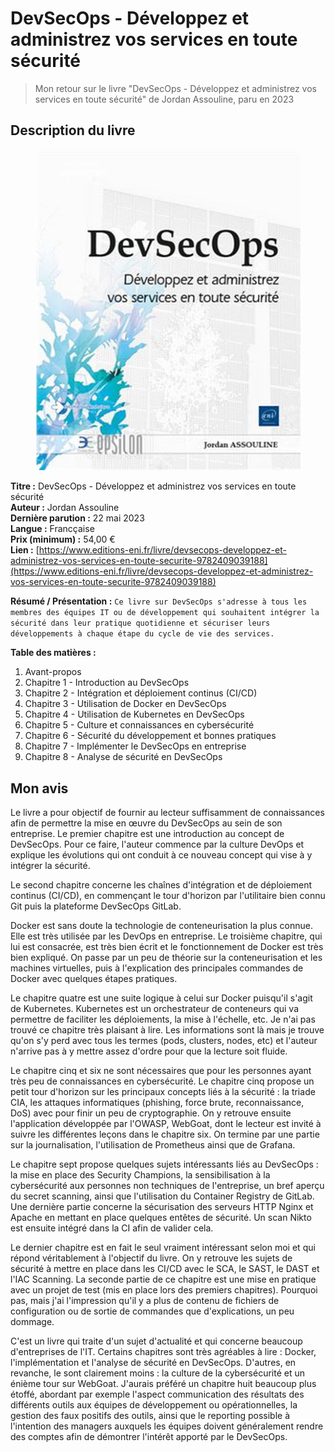# DevSecOps - Développez et administrez vos services en toute sécurité

> Mon retour sur le livre "DevSecOps - Développez et administrez vos services en toute sécurité" de Jordan Assouline, paru en 2023

## Description du livre

<figure><img src="../../.gitbook/assets/image (10).png" alt=""><figcaption></figcaption></figure>

**Titre :** DevSecOps - Développez et administrez vos services en toute sécurité\
**Auteur :** Jordan Assouline\
**Dernière parution :** 22 mai 2023\
**Langue :** Francçaise\
**Prix (minimum) :** 54,00 €\
**Lien :** [https://www.editions-eni.fr/livre/devsecops-developpez-et-administrez-vos-services-en-toute-securite-9782409039188](https://www.editions-eni.fr/livre/devsecops-developpez-et-administrez-vos-services-en-toute-securite-9782409039188)

**Résumé / Présentation :** `Ce livre sur DevSecOps s'adresse à tous les membres des équipes IT ou de développement qui souhaitent intégrer la sécurité dans leur pratique quotidienne et sécuriser leurs développements à chaque étape du cycle de vie des services.`

**Table des matières :**&#x20;

1. Avant-propos
2. Chapitre 1 - Introduction au DevSecOps
3. Chapitre 2 - Intégration et déploiement continus (CI/CD)
4. Chapitre 3 - Utilisation de Docker en DevSecOps
5. Chapitre 4 - Utilisation de Kubernetes en DevSecOps
6. Chapitre 5 - Culture et connaissances en cybersécurité
7. Chapitre 6 - Sécurité du développement et bonnes pratiques
8. Chapitre 7 - Implémenter le DevSecOps en entreprise
9. Chapitre 8 - Analyse de sécurité en DevSecOps

## Mon avis

Le livre a pour objectif de fournir au lecteur suffisamment de connaissances afin de permettre la mise en œuvre du DevSecOps au sein de son entreprise. Le premier chapitre est une introduction au concept de DevSecOps. Pour ce faire, l'auteur commence par la culture DevOps et explique les évolutions qui ont conduit à ce nouveau concept qui vise à y intégrer la sécurité.

Le second chapitre concerne les chaînes d'intégration et de déploiement continus (CI/CD), en commençant le tour d'horizon par l'utilitaire bien connu Git puis la plateforme DevSecOps GitLab.&#x20;

Docker est sans doute la technologie de conteneurisation la plus connue. Elle est très utilisée par les DevOps en entreprise. Le troisième chapitre, qui lui est consacrée, est très bien écrit et le fonctionnement de Docker est très bien expliqué. On passe par un peu de théorie sur la conteneurisation et les machines virtuelles, puis à l'explication des principales commandes de Docker avec quelques étapes pratiques.&#x20;

Le chapitre quatre est une suite logique à celui sur Docker puisqu'il s'agit de Kubernetes. Kubernetes est un orchestrateur de conteneurs qui va permettre de faciliter les déploiements, la mise à l'échelle, etc. Je n'ai pas trouvé ce chapitre très plaisant à lire. Les informations sont là mais je trouve qu'on s'y perd avec tous les termes (pods, clusters, nodes, etc) et l'auteur n'arrive pas à y mettre assez d'ordre pour que la lecture soit fluide.

Le chapitre cinq et six ne sont nécessaires que pour les personnes ayant très peu de connaissances en cybersécurité. Le chapitre cinq propose un petit tour d'horizon sur les principaux concepts liés à la sécurité : la triade CIA, les attaques informatiques (phishing, force brute, reconnaissance, DoS) avec pour finir un peu de cryptographie. On y retrouve ensuite l'application développée par l'OWASP, WebGoat, dont le lecteur est invité à suivre les différentes leçons dans le chapitre six. On termine par une partie sur la journalisation, l'utilisation de Prometheus ainsi que de Grafana.

Le chapitre sept propose quelques sujets intéressants liés au DevSecOps : la mise en place des Security Champions, la sensibilisation à la cybersécurité aux personnes non techniques de l'entreprise, un bref aperçu du secret scanning, ainsi que l'utilisation du Container Registry de GitLab. Une dernière partie concerne la sécurisation des serveurs HTTP Nginx et Apache en mettant en place quelques entêtes de sécurité. Un scan Nikto est ensuite intégré dans la CI afin de valider cela.

Le dernier chapitre est en fait le seul vraiment intéressant selon moi et qui répond véritablement à l'objectif du livre. On y retrouve les sujets de sécurité à mettre en place dans les CI/CD avec le SCA, le SAST, le DAST et l'IAC Scanning. La seconde partie de ce chapitre est une mise en pratique avec un projet de test (mis en place lors des premiers chapitres). Pourquoi pas, mais j'ai l'impression qu'il y a plus de contenu de fichiers de configuration ou de sortie de commandes que d'explications, un peu dommage.

C'est un livre qui traite d'un sujet d'actualité et qui concerne beaucoup d'entreprises de l'IT. Certains chapitres sont très agréables à lire : Docker, l'implémentation et l'analyse de sécurité en DevSecOps. D'autres, en revanche, le sont clairement moins : la culture de la cybersécurité et un énième tour sur WebGoat. J'aurais préféré un chapitre huit beaucoup plus étoffé, abordant par exemple l'aspect communication des résultats des différents outils aux équipes de développement ou opérationnelles, la gestion des faux positifs des outils, ainsi que le reporting possible à l'intention des managers auxquels les équipes doivent généralement rendre des comptes afin de démontrer l'intérêt apporté par le DevSecOps.
